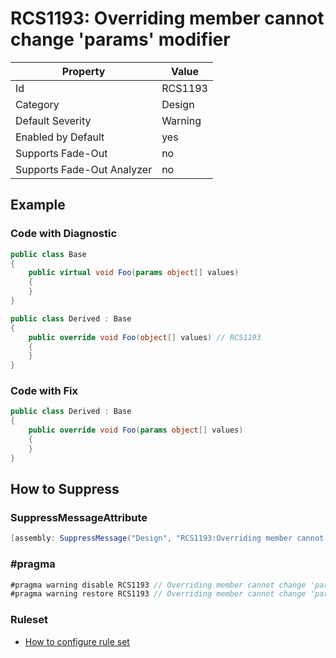 # RCS1193: Overriding member cannot change 'params' modifier

Property | Value
--- | ---
Id|RCS1193
Category|Design
Default Severity|Warning
Enabled by Default|yes
Supports Fade\-Out|no
Supports Fade\-Out Analyzer|no

## Example

### Code with Diagnostic

```csharp
public class Base
{
    public virtual void Foo(params object[] values)
    {
    }
}

public class Derived : Base
{
    public override void Foo(object[] values) // RCS1193
    {
    }
}
```

### Code with Fix

```csharp
public class Derived : Base
{
    public override void Foo(params object[] values)
    {
    }
}
```

## How to Suppress

### SuppressMessageAttribute

```csharp
[assembly: SuppressMessage("Design", "RCS1193:Overriding member cannot change 'params' modifier.", Justification = "<Pending>")]
```

### \#pragma

```csharp
#pragma warning disable RCS1193 // Overriding member cannot change 'params' modifier.
#pragma warning restore RCS1193 // Overriding member cannot change 'params' modifier.
```

### Ruleset

* [How to configure rule set](../HowToConfigureAnalyzers.md)
